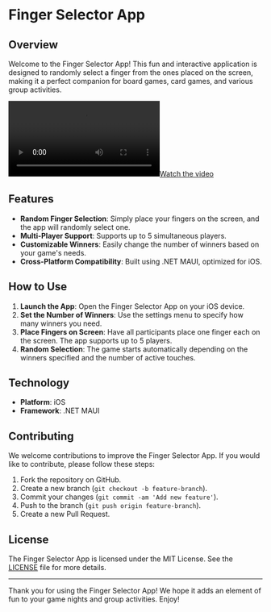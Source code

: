 # Finger Selector App

## Overview
Welcome to the Finger Selector App! This fun and interactive application is designed to randomly select a finger from the ones placed on the screen, making it a perfect companion for board games, card games, and various group activities.

[![Watch the video](https://raw.githubusercontent.com/Alexeiguch/TouchGame/main/demo.mp4)]([https://raw.githubusercontent.com/username/repository/branch/path/to/video.mp4](https://raw.githubusercontent.com/Alexeiguch/TouchGame/main/demo.mp4))


## Features
- **Random Finger Selection**: Simply place your fingers on the screen, and the app will randomly select one.
- **Multi-Player Support**: Supports up to 5 simultaneous players.
- **Customizable Winners**: Easily change the number of winners based on your game's needs.
- **Cross-Platform Compatibility**: Built using .NET MAUI, optimized for iOS.

## How to Use
1. **Launch the App**: Open the Finger Selector App on your iOS device.
2. **Set the Number of Winners**: Use the settings menu to specify how many winners you need.
3. **Place Fingers on Screen**: Have all participants place one finger each on the screen. The app supports up to 5 players.
4. **Random Selection**: The game starts automatically depending on the winners specified and the number of active touches.

## Technology
- **Platform**: iOS
- **Framework**: .NET MAUI

## Contributing
We welcome contributions to improve the Finger Selector App. If you would like to contribute, please follow these steps:
1. Fork the repository on GitHub.
2. Create a new branch (`git checkout -b feature-branch`).
3. Commit your changes (`git commit -am 'Add new feature'`).
4. Push to the branch (`git push origin feature-branch`).
5. Create a new Pull Request.

## License
The Finger Selector App is licensed under the MIT License. See the [LICENSE](LICENSE) file for more details.

---

Thank you for using the Finger Selector App! We hope it adds an element of fun to your game nights and group activities. Enjoy!
